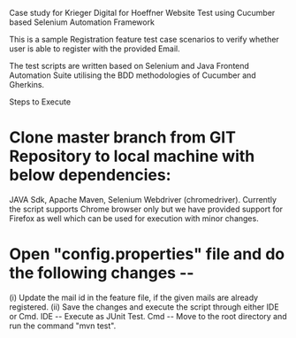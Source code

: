 Case study for Krieger Digital for Hoeffner Website Test using Cucumber based Selenium Automation Framework

This is a sample Registration feature test case scenarios to verify whether user is able to register with the provided Email.

The test scripts are written based on Selenium and Java Frontend Automation Suite utilising the BDD methodologies of Cucumber and Gherkins.

Steps to Execute

# Clone master branch from GIT Repository to local machine with below dependencies:
JAVA Sdk, Apache Maven, Selenium Webdriver (chromedriver). Currently the script supports Chrome browser only but we have provided support for Firefox as well which can be used for execution with minor changes.

# Open "config.properties" file and do the following changes -- 
(i) Update the mail id in the feature file, if the given mails are already registered. 
(ii) Save the changes and execute the script through either IDE or Cmd. IDE -- Execute as JUnit Test. Cmd -- Move to the root directory and run the command "mvn test".

